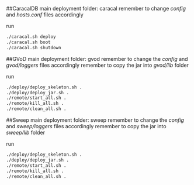 ##CaracalDB
main deployment folder: caracal
remember to change *config* and *hosts.conf* files accordingly 

run 
```sh
./caracal.sh deploy
./caracal.sh boot
./caracal.sh shutdown
```

##GVoD
main deployment folder: gvod
remember to change the *config* and *gvod/loggers* files accordingly
remember to copy the jar into *gvod/lib* folder

run
```sh
./deploy/deploy_skeleton.sh .
./deploy/deploy_jar.sh .
./remote/start_all.sh .
./remote/kill_all.sh .
./remote/clean_all.sh .
```



##Sweep
main deployment folder: sweep
remember to change the *config* and *sweep/loggers* files accordingly
remember to copy the jar into *sweep/lib* folder

run
```sh
./deploy/deploy_skeleton.sh .
./deploy/deploy_jar.sh .
./remote/start_all.sh .
./remote/kill_all.sh .
./remote/clean_all.sh .
```
